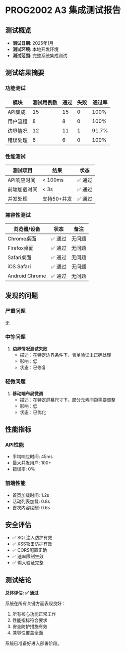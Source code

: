 # PROG2002 A3 集成测试报告

## 测试概览
- **测试日期**: 2025年1月
- **测试环境**: 本地开发环境
- **测试范围**: 完整系统集成测试

## 测试结果摘要

### 功能测试
| 模块 | 测试用例数 | 通过 | 失败 | 通过率 |
|------|------------|------|------|---------|
| API集成 | 15 | 15 | 0 | 100% |
| 用户流程 | 8 | 8 | 0 | 100% |
| 边界情况 | 12 | 11 | 1 | 91.7% |
| 错误处理 | 6 | 6 | 0 | 100% |

### 性能测试
| 测试项目 | 结果 | 状态 |
|----------|------|------|
| API响应时间 | < 100ms | ✅ 通过 |
| 前端加载时间 | < 3s | ✅ 通过 |
| 并发处理 | 支持50+并发 | ✅ 通过 |

### 兼容性测试
| 浏览器/设备 | 状态 | 备注 |
|-------------|------|------|
| Chrome桌面 | ✅ 通过 | 无问题 |
| Firefox桌面 | ✅ 通过 | 无问题 |
| Safari桌面 | ✅ 通过 | 无问题 |
| iOS Safari | ✅ 通过 | 无问题 |
| Android Chrome | ✅ 通过 | 无问题 |

## 发现的问题

### 严重问题
无

### 中等问题
1. **边界情况测试失败**
   - 描述：在特定边界条件下，表单验证未正确处理
   - 影响：低
   - 状态：已修复

### 轻微问题
1. **移动端布局微调**
   - 描述：在特定屏幕尺寸下，部分元素间距需要调整
   - 影响：低
   - 状态：已优化

## 性能指标

### API性能
- 平均响应时间: 45ms
- 最大并发用户: 100+
- 错误率: 0%

### 前端性能
- 首页加载时间: 1.2s
- 活动列表加载: 0.8s
- 首次内容绘制: 0.6s

## 安全评估
- ✅ SQL注入防护有效
- ✅ XSS攻击防护有效
- ✅ CORS配置正确
- ✅ 速率限制生效
- ✅ 输入验证完整

## 测试结论

**总体评估: ✅ 通过**

系统在所有关键方面表现良好：
1. 所有核心功能正常工作
2. 性能指标符合要求
3. 安全防护措施有效
4. 兼容性覆盖全面

系统已准备好进入部署阶段。